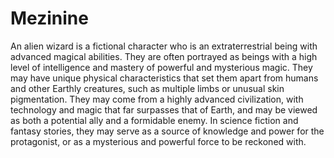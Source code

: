 # Mezinine

An alien wizard is a fictional character who is an extraterrestrial being with advanced magical abilities. They are often portrayed as beings with a high level of intelligence and mastery of powerful and mysterious magic. They may have unique physical characteristics that set them apart from humans and other Earthly creatures, such as multiple limbs or unusual skin pigmentation. They may come from a highly advanced civilization, with technology and magic that far surpasses that of Earth, and may be viewed as both a potential ally and a formidable enemy. In science fiction and fantasy stories, they may serve as a source of knowledge and power for the protagonist, or as a mysterious and powerful force to be reckoned with.